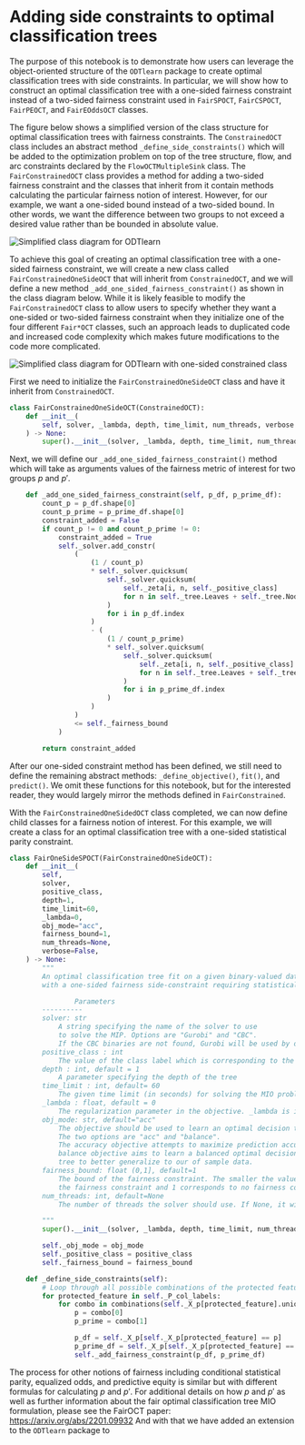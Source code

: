 # Adding side constraints to optimal classification trees
The purpose of this notebook is to demonstrate how users can leverage the object-oriented structure of the `ODTlearn` package to create optimal classification trees with side constraints. In particular, we will show how to construct an optimal classification tree with a one-sided fairness constraint instead of a two-sided fairness constraint used in `FairSPOCT`, `FairCSPOCT`, `FairPEOCT`, and `FairEOddsOCT` classes.

The figure below shows a simplified version of the class structure for optimal classification trees with fairness constraints. The `ConstrainedOCT` class includes an abstract method `_define_side_constraints()` which will be added to the optimization problem on top of the tree structure, flow, and arc constraints declared by the `FlowOCTMultipleSink` class. The `FairConstrainedOCT` class provides a method for adding a two-sided fairness constraint and the classes that inherit from it contain methods calculating the particular fairness notion of interest. However, for our example, we want a one-sided bound instead of a two-sided bound. In other words, we want the difference between two groups to not exceed a desired value rather than be bounded in absolute value.

![Simplified class diagram for ODTlearn](/docs/_static/img/constrained_class_diagram.jpg)

To achieve this goal of creating an optimal classification tree with a one-sided fairness constraint, we will create a new class called `FairConstrainedOneSideOCT` that will inherit from `ConstrainedOCT`, and we will define a new method `_add_one_sided_fairness_constraint()` as shown in the class diagram below. While it is likely feasible to modify the `FairConstrainedOCT` class to allow users to specify whether they want a one-sided or two-sided fairness constraint when they initialize one of the four different `Fair*OCT` classes, such an approach leads to duplicated code and increased code complexity which makes future modifications to the code more complicated.

![Simplified class diagram for ODTlearn with one-sided constrained class](/docs/_static/img/constrained_class_diagram.jpg)

First we need to initialize the `FairConstrainedOneSideOCT` class and have it inherit from `ConstrainedOCT`.

```python
class FairConstrainedOneSideOCT(ConstrainedOCT):
    def __init__(
        self, solver, _lambda, depth, time_limit, num_threads, verbose
    ) -> None:
        super().__init__(solver, _lambda, depth, time_limit, num_threads, verbose)
```

Next, we will define our `_add_one_sided_fairness_constraint()` method which will take as arguments values of the fairness metric of interest for two groups $p$ and $p'$.

```python
    def _add_one_sided_fairness_constraint(self, p_df, p_prime_df):
        count_p = p_df.shape[0]
        count_p_prime = p_prime_df.shape[0]
        constraint_added = False
        if count_p != 0 and count_p_prime != 0:
            constraint_added = True
            self._solver.add_constr(
                (
                    (1 / count_p)
                    * self._solver.quicksum(
                        self._solver.quicksum(
                            self._zeta[i, n, self._positive_class]
                            for n in self._tree.Leaves + self._tree.Nodes
                        )
                        for i in p_df.index
                    )
                    - (
                        (1 / count_p_prime)
                        * self._solver.quicksum(
                            self._solver.quicksum(
                                self._zeta[i, n, self._positive_class]
                                for n in self._tree.Leaves + self._tree.Nodes
                            )
                            for i in p_prime_df.index
                        )
                    )
                )
                <= self._fairness_bound
            )

        return constraint_added
```

After our one-sided constraint method has been defined, we still need to define the remaining abstract methods: `_define_objective()`, `fit()`, and `predict()`. We omit these functions for this notebook, but for the interested reader, they would largely mirror the methods defined in `FairConstrained`.

With the `FairConstrainedOneSidedOCT` class completed, we can now define child classes for a fairness notion of interest. For this example, we will create a class for an optimal classification tree with a one-sided statistical parity constraint.

```python
class FairOneSideSPOCT(FairConstrainedOneSideOCT):
    def __init__(
        self,
        solver,
        positive_class,
        depth=1,
        time_limit=60,
        _lambda=0,
        obj_mode="acc",
        fairness_bound=1,
        num_threads=None,
        verbose=False,
    ) -> None:
        """
        An optimal classification tree fit on a given binary-valued data set
        with a one-sided fairness side-constraint requiring statistical parity (SP) between protected groups.

                Parameters
        ----------
        solver: str
            A string specifying the name of the solver to use
            to solve the MIP. Options are "Gurobi" and "CBC".
            If the CBC binaries are not found, Gurobi will be used by default.
        positive_class : int
            The value of the class label which is corresponding to the desired outcome
        depth : int, default = 1
            A parameter specifying the depth of the tree
        time_limit : int, default= 60
            The given time limit (in seconds) for solving the MIO problem
        _lambda : float, default = 0
            The regularization parameter in the objective. _lambda is in the interval [0,1)
        obj_mode: str, default="acc"
            The objective should be used to learn an optimal decision tree.
            The two options are "acc" and "balance".
            The accuracy objective attempts to maximize prediction accuracy while the
            balance objective aims to learn a balanced optimal decision
            tree to better generalize to our of sample data.
        fairness_bound: float (0,1], default=1
            The bound of the fairness constraint. The smaller the value the stricter
            the fairness constraint and 1 corresponds to no fairness constraint enforced
        num_threads: int, default=None
            The number of threads the solver should use. If None, it will use all avaiable threads

        """
        super().__init__(solver, _lambda, depth, time_limit, num_threads, verbose)

        self._obj_mode = obj_mode
        self._positive_class = positive_class
        self._fairness_bound = fairness_bound

    def _define_side_constraints(self):
        # Loop through all possible combinations of the protected feature
        for protected_feature in self._P_col_labels:
            for combo in combinations(self._X_p[protected_feature].unique(), 2):
                p = combo[0]
                p_prime = combo[1]

                p_df = self._X_p[self._X_p[protected_feature] == p]
                p_prime_df = self._X_p[self._X_p[protected_feature] == p_prime]
                self._add_fairness_constraint(p_df, p_prime_df)
```

The process for other notions of fairness including conditional statistical parity, equalized odds, and predictive equity is similar but with different formulas for calculating $p$ and $p'$. For additional details on how $p$ and $p'$ as well as further information about the fair optimal classification tree MIO formulation, please see the FairOCT paper: https://arxiv.org/abs/2201.09932
And with that we have added an extension to the `ODTlearn` package to 